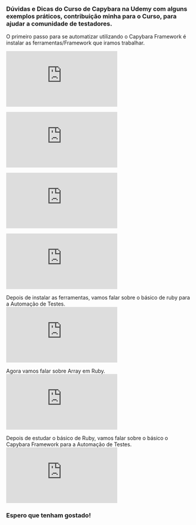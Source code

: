 ### Dúvidas e Dicas do Curso de Capybara na Udemy com alguns exemplos práticos, contribuição minha para o Curso, para ajudar a comunidade de testadores.

O primeiro passo para se automatizar utilizando o Capybara Framework é instalar as ferramentas/Framework que iramos trabalhar.<br>

![01 - Instalando o Ruby Windows](https://github.com/reinaldorossetti/udemy_capybara_course/blob/master/01-Instalando_o_Ruby.md)<br>

![02 - Instalando o DevKit](https://github.com/reinaldorossetti/udemy_capybara_course/blob/master/02-Instalando_o_Ruby_Parte_2.md)<br>

![03 - Instalando os Drivers](https://github.com/reinaldorossetti/udemy_capybara_course/blob/master/03-Instalando_os_Drivers_Windows.MD)<br>

![05 - Instalando a gem pry para debugging](https://github.com/reinaldorossetti/udemy_capybara_course/blob/master/04-pry-byebug.MD)<br>

Depois de instalar as ferramentas, vamos falar sobre o básico de ruby para a Automação de Testes.<br>
![05 - Básico de Ruby](https://github.com/reinaldorossetti/udemy_capybara_course/blob/master/05-Basico_de_Ruby_para_automacao.MD)<br>

Agora vamos falar sobre Array em Ruby.<br>
![06 - Básico de Ruby](https://github.com/reinaldorossetti/udemy_capybara_course/blob/master/06-Basico_de_Ruby_para_automacao2.MD)<br>

Depois de estudar o básico de Ruby, vamos falar sobre o básico o Capybara Framework para a Automação de Testes.<br>
![07 - Falando sobre o Capybara](https://github.com/reinaldorossetti/capybara_tips/blob/master/Capybara_comandos.md)<br>


### Espero que tenham gostado!
